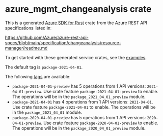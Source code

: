 # azure_mgmt_changeanalysis crate

This is a generated [Azure SDK for Rust](https://github.com/Azure/azure-sdk-for-rust) crate from the Azure REST API specifications listed in:

https://github.com/Azure/azure-rest-api-specs/blob/main/specification/changeanalysis/resource-manager/readme.md

To get started with these generated service crates, see the [examples](https://github.com/Azure/azure-sdk-for-rust/blob/main/services/README.md#examples).

The default tag is `package-2021-04-01`.

The following [tags](https://github.com/Azure/azure-sdk-for-rust/blob/main/services/tags.md) are available:

- `package-2021-04-01-preview` has 5 operations from 1 API versions: `2021-04-01-preview`. Use crate feature `package-2021-04-01-preview` to enable. The operations will be in the `package_2021_04_01_preview` module.
- `package-2021-04-01` has 4 operations from 1 API versions: `2021-04-01`. Use crate feature `package-2021-04-01` to enable. The operations will be in the `package_2021_04_01` module.
- `package-2020-04-01-preview` has 5 operations from 1 API versions: `2020-04-01-preview`. Use crate feature `package-2020-04-01-preview` to enable. The operations will be in the `package_2020_04_01_preview` module.
